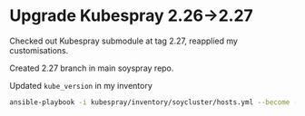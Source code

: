 # Upgrade Kubespray 2.26->2.27

Checked out Kubespray submodule at tag 2.27, reapplied my customisations.

Created 2.27 branch in main soyspray repo.

Updated `kube_version` in my inventory

```sh
ansible-playbook -i kubespray/inventory/soycluster/hosts.yml --become --become-user=root --user ubuntu  kubespray/upgrade-cluster.yml
```
